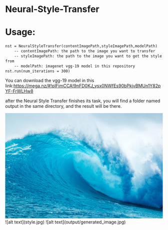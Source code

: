 # Neural-Style-Transfer
# Usage: 
	nst = NeuralStyleTransfer(contentImagePath,styleImagePath,modelPath)
		-- contentImagePath: the path to the image you want to transfer
		-- styleImagePath: the path to the image you want to get the style from
		-- modelPath: imagenet vgg-19 model in this repository
	nst.run(num_iterations = 300)
You can download the vgg-19 model in this link:https://mega.nz/#!pIFimCCA!9nFD0KJ_ysx0NWfEs90bPkjvBMUn1Y82pYF-FrWLHw8

after the Neural Style Transfer finishes its task, you will find a folder named output in the same directory, and the result will be there.

<div>
	<img src="content.jpg">
</div>
![alt text](style.jpg)
![alt text](output/generated_image.jpg)